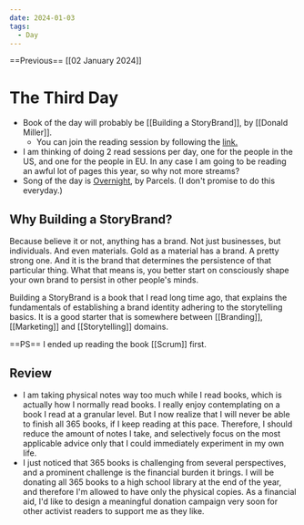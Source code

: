 ```yaml
---
date: 2024-01-03
tags:
  - Day
---
```


==Previous== [[02 January 2024]]

# The Third Day

- Book of the day will probably be [[Building a StoryBrand]], by [[Donald Miller]].
	- You can join the reading session by following the [link.](https://youtube.com/live/KOeSm85aqxI?feature=share)
- I am thinking of doing 2 read sessions per day, one for the people in the US, and one for the people in EU. In any case I am going to be reading an awful lot of pages this year, so why not more streams?
- Song of the day is [Overnight](https://www.youtube.com/watch?v=BTdBc2Ba8ts), by Parcels. (I don't promise to do this everyday.)

## Why Building a StoryBrand?

Because believe it or not, anything has a brand. Not just businesses, but individuals. And even materials. Gold as a material has a brand. A pretty strong one. And it is the brand that determines the persistence of that particular thing. What that means is, you better start on consciously shape your own brand to persist in other people's minds.

Building a StoryBrand is a book that I read long time ago, that explains the fundamentals of establishing a brand identity adhering to the storytelling basics. It is a good starter that is somewhere between [[Branding]], [[Marketing]] and [[Storytelling]] domains.

==PS== I ended up reading the book [[Scrum]] first.

## Review

- I am taking physical notes way too much while I read books, which is actually how I normally read books. I really enjoy contemplating on a book I read at a granular level. But I now realize that I will never be able to finish all 365 books, if I keep reading at this pace. Therefore, I should reduce the amount of notes I take, and selectively focus on the most applicable advice only that I could immediately experiment in my own life.
- I just noticed that 365 books is challenging from several perspectives, and a prominent challenge is the financial burden it brings. I will be donating all 365 books to a high school library at the end of the year, and therefore I'm allowed to have only the physical copies. As a financial aid, I'd like to design a meaningful donation campaign very soon for other activist readers to support me as they like.